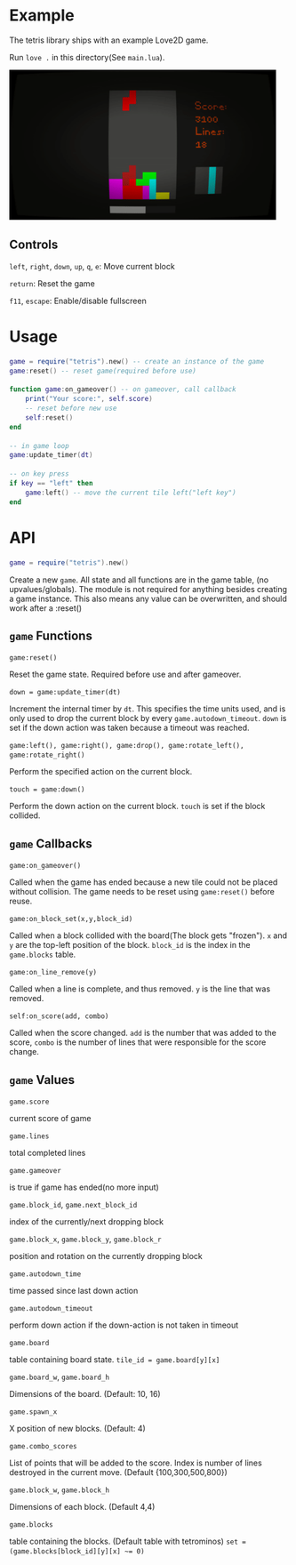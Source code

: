 Example
=======

The tetris library ships with an example Love2D game.

Run `love .` in this directory(See `main.lua`).

![GIF of example](example.gif)




Controls
--------

`left`, `right`, `down`, `up`, `q`, `e`: Move current block

`return`: Reset the game

`f11`, `escape`: Enable/disable fullscreen









Usage
=====

```lua
game = require("tetris").new() -- create an instance of the game
game:reset() -- reset game(required before use)

function game:on_gameover() -- on gameover, call callback
	print("Your score:", self.score)
	-- reset before new use
	self:reset()
end

-- in game loop
game:update_timer(dt)

-- on key press
if key == "left" then
	game:left() -- move the current tile left("left key")
end


```


API
===

```lua
game = require("tetris").new()
```

Create a new `game`. All state and all functions are in the game table, (no upvalues/globals). The module is not required for anything besides creating a game instance. This also means any value can be overwritten, and should work after a :reset()





`game` Functions
----------------

`game:reset()`

Reset the game state. Required before use and after gameover.



`down = game:update_timer(dt)`

Increment the internal timer by `dt`. This specifies the time units used, and is only used to drop the current block by every `game.autodown_timeout`. `down` is set if the down action was taken because a timeout was reached.



`game:left(), game:right(), game:drop(), game:rotate_left(), game:rotate_right()`

Perform the specified action on the current block.



`touch = game:down()`

Perform the down action on the current block. `touch` is set if the block collided.





`game` Callbacks
---------

`game:on_gameover()`

Called when the game has ended because a new tile could not be placed without collision. The game needs to be reset using `game:reset()` before reuse.



`game:on_block_set(x,y,block_id)`

Called when a block collided with the board(The block gets "frozen"). `x` and `y` are the top-left position of the block. `block_id` is the index in the `game.blocks` table.



`game:on_line_remove(y)`

Called when a line is complete, and thus removed. `y` is the line that was removed.



`self:on_score(add, combo)`

Called when the score changed. `add` is the number that was added to the score, `combo` is the number of lines that were responsible for the score change.




`game` Values
-------------

`game.score`

current score of game



`game.lines`

total completed lines



`game.gameover`

is true if game has ended(no more input)



`game.block_id`, `game.next_block_id`

index of the currently/next dropping block



`game.block_x`, `game.block_y`, `game.block_r`

position and rotation on the currently dropping block



`game.autodown_time`

time passed since last down action



`game.autodown_timeout`

perform down action if the down-action is not taken in timeout



`game.board`

table containing board state. `tile_id = game.board[y][x]`



`game.board_w`, `game.board_h`

Dimensions of the board. (Default: 10, 16)



`game.spawn_x`

X position of new blocks. (Default: 4)



`game.combo_scores`

List of points that will be added to the score. Index is number of lines destroyed in the current move. (Default {100,300,500,800})



`game.block_w`, `game.block_h`

Dimensions of each block. (Default 4,4)



`game.blocks`

table containing the blocks. (Default table with tetrominos) `set = (game.blocks[block_id][y][x] ~= 0)`
